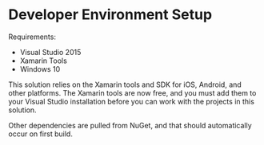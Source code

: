 Developer Environment Setup
===========================

Requirements:
* Visual Studio 2015
* Xamarin Tools
* Windows 10
 
This solution relies on the Xamarin tools and SDK for iOS, Android, and other platforms. The Xamarin tools are now free, and you must add them to your Visual Studio installation before you can work with the projects in this solution.

Other dependencies are pulled from NuGet, and that should automatically occur on first build.
